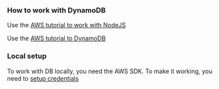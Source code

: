 ### How to work with DynamoDB

Use the [AWS tutorial to work with NodeJS](http://docs.aws.amazon.com/amazondynamodb/latest/gettingstartedguide/GettingStarted.NodeJs.html)

Use the [AWS tutorial to DynamoDB](http://docs.aws.amazon.com/amazondynamodb/latest/developerguide/WorkingWithDynamo.html)

### Local setup

To work with DB locally, you need the AWS SDK.
To make it working, you need to [setup credentials](http://docs.aws.amazon.com/sdk-for-javascript/v2/developer-guide/loading-node-credentials-shared.html)

